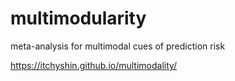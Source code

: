 # multimodularity
 meta-analysis for multimodal cues of prediction risk

 https://itchyshin.github.io/multimodality/
